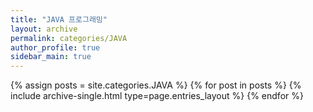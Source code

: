 ```yaml
---
title: "JAVA 프로그래밍"
layout: archive
permalink: categories/JAVA
author_profile: true
sidebar_main: true
---
```



{% assign posts = site.categories.JAVA %}
{% for post in posts %} {% include archive-single.html type=page.entries_layout %} {% endfor %}
